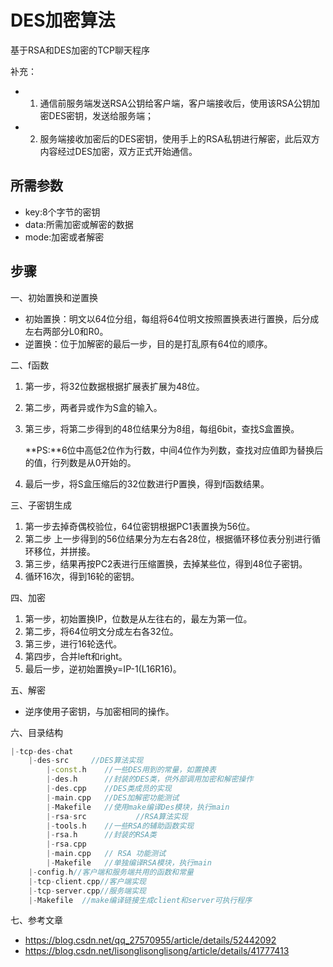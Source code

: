 # DES加密算法

基于RSA和DES加密的TCP聊天程序 

补充：

- 1. 通信前服务端发送RSA公钥给客户端，客户端接收后，使用该RSA公钥加密DES密钥，发送给服务端；
- 2. 服务端接收加密后的DES密钥，使用手上的RSA私钥进行解密，此后双方内容经过DES加密，双方正式开始通信。

## 所需参数

- key:8个字节的密钥
- data:所需加密或解密的数据
- mode:加密或者解密

## 步骤

一、初始置换和逆置换

- 初始置换：明文以64位分组，每组将64位明文按照置换表进行置换，后分成左右两部分L0和R0。
- 逆置换：位于加解密的最后一步，目的是打乱原有64位的顺序。

二、f函数

1. 第一步，将32位数据根据扩展表扩展为48位。

2. 第二步，两者异或作为S盒的输入。

3. 第三步，将第二步得到的48位结果分为8组，每组6bit，查找S盒置换。

   **PS:**6位中高低2位作为行数，中间4位作为列数，查找对应值即为替换后的值，行列数是从0开始的。

4. 最后一步，将S盒压缩后的32位数进行P置换，得到f函数结果。

三、子密钥生成

1. 第一步去掉奇偶校验位，64位密钥根据PC1表置换为56位。
2. 第二步 上一步得到的56位结果分为左右各28位，根据循环移位表分别进行循环移位，并拼接。
3. 第三步，结果再按PC2表进行压缩置换，去掉某些位，得到48位子密钥。
4. 循环16次，得到16轮的密钥。

四、加密

1. 第一步，初始置换IP，位数是从左往右的，最左为第一位。
2. 第二步，将64位明文分成左右各32位。
3. 第三步，进行16轮迭代。
4. 第四步，合并left和right。
5. 最后一步，逆初始置换y=IP-1(L16R16)。

五、解密

- 逆序使用子密钥，与加密相同的操作。

六、目录结构

```c++
|-tcp-des-chat
    |-des-src     //DES算法实现
        |-const.h    //一些DES用到的常量，如置换表
        |-des.h      //封装的DES类，供外部调用加密和解密操作
        |-des.cpp    //DES类成员的实现
        |-main.cpp   //DES加解密功能测试
        |-Makefile   //使用make编译Des模块，执行main
		|-rsa-src	  		//RSA算法实现
        |-tools.h    //一些RSA的辅助函数实现
        |-rsa.h      //封装的RSA类
        |-rsa.cpp    
        |-main.cpp   // RSA 功能测试
        |-Makefile   //单独编译RSA模块，执行main
    |-config.h//客户端和服务端共用的函数和常量
    |-tcp-client.cpp//客户端实现
    |-tcp-server.cpp//服务端实现
    |-Makefile	//make编译链接生成client和server可执行程序

```

七、参考文章

- <https://blog.csdn.net/qq_27570955/article/details/52442092>
- <https://blog.csdn.net/lisonglisonglisong/article/details/41777413>
